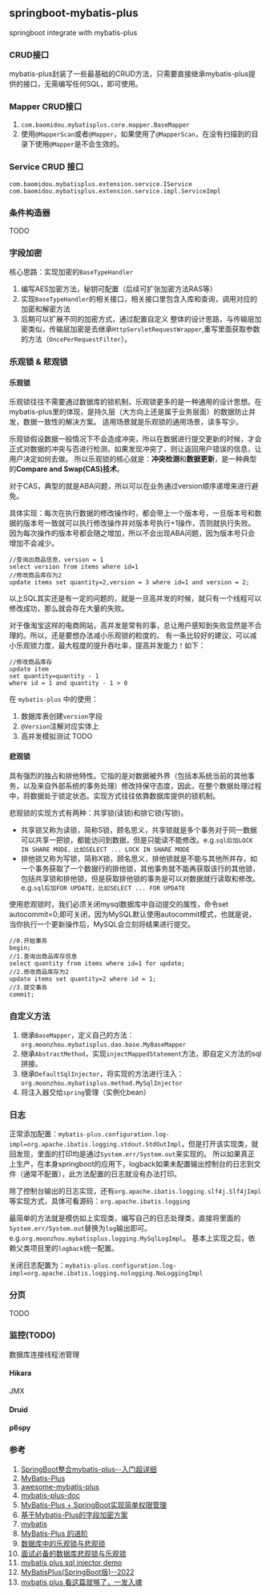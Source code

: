 ## springboot-mybatis-plus

springboot integrate with mybatis-plus

### CRUD接口
mybatis-plus封装了一些最基础的CRUD方法，只需要直接继承mybatis-plus提供的接口，无需编写任何SQL，即可使用。

### Mapper CRUD接口
1. `com.baomidou.mybatisplus.core.mapper.BaseMapper`
2. 使用`@MapperScan`或者`@Mapper`，如果使用了`@MapperScan`，在没有扫描到的目录下使用`@Mapper`是不会生效的。

### Service CRUD 接口
```
com.baomidou.mybatisplus.extension.service.IService
com.baomidou.mybatisplus.extension.service.impl.ServiceImpl
```

### 条件构造器
TODO

### 字段加密
核心思路：实现加密的`BaseTypeHandler`
1. 编写AES加密方法，秘钥可配置（后续可扩张加密方法RAS等）
2. 实现`BaseTypeHandler`的相关接口，相关接口里包含入库和查询，调用对应的加密和解密方法
3. 后期可以扩展不同的加密方式，通过配置自定义
整体的设计思路，与传输层加密类似，传输层加密是去继承`HttpServletRequestWrapper`,重写里面获取参数的方法（`OncePerRequestFilter`）。


### 乐观锁 & 悲观锁
#### 乐观锁
乐观锁往往不需要通过数据库的锁机制，乐观锁更多的是一种通用的设计思想。在mybatis-plus里的体现，是持久层（大方向上还是属于业务层面）的数据防止并发，数据一致性的解决方案。 适用场景就是乐观锁的通用场景，读多写少。

乐观锁假设数据一般情况下不会造成冲突，所以在数据进行提交更新的时候，才会正式对数据的冲突与否进行检测，如果发现冲突了，则让返回用户错误的信息，让用户决定如何去做。
所以乐观锁的核心就是：**冲突检测**和**数据更新**，是一种典型的**Compare and Swap(CAS)技术**。

对于CAS，典型的就是ABA问题，所以可以在业务通过version顺序递增来进行避免。

具体实现：每次在执行数据的修改操作时，都会带上一个版本号，一旦版本号和数据的版本号一致就可以执行修改操作并对版本号执行+1操作，否则就执行失败。因为每次操作的版本号都会随之增加，所以不会出现ABA问题，因为版本号只会增加不会减少。
```
//查询出商品信息，version = 1
select version from items where id=1
//修改商品库存为2
update items set quantity=2,version = 3 where id=1 and version = 2;
```
以上SQL其实还是有一定的问题的，就是一旦高并发的时候，就只有一个线程可以修改成功，那么就会存在大量的失败。

对于像淘宝这样的电商网站，高并发是常有的事，总让用户感知到失败显然是不合理的。所以，还是要想办法减小乐观锁的粒度的。
有一条比较好的建议，可以减小乐观锁力度，最大程度的提升吞吐率，提高并发能力！如下：
```
//修改商品库存
update item
set quantity=quantity - 1
where id = 1 and quantity - 1 > 0
```

在 `mybatis-plus` 中的使用：
1. 数据库表创建`version`字段
2. `@Version`注解对应实体上
3. 高并发模拟测试
TODO


#### 悲观锁
具有强烈的独占和排他特性。它指的是对数据被外界（包括本系统当前的其他事务，以及来自外部系统的事务处理）修改持保守态度，因此，在整个数据处理过程中，将数据处于锁定状态。实现方式往往依靠数据库提供的锁机制。

悲观锁的实现方式有两种：共享锁(读锁)和排它锁(写锁)。
- 共享锁又称为读锁，简称S锁，顾名思义，共享锁就是多个事务对于同一数据可以共享一把锁，都能访问到数据，但是只能读不能修改。e.g.`sql后加LOCK IN SHARE MODE，比如SELECT ... LOCK IN SHARE MODE`
- 排他锁又称为写锁，简称X锁，顾名思义，排他锁就是不能与其他所并存，如一个事务获取了一个数据行的排他锁，其他事务就不能再获取该行的其他锁，包括共享锁和排他锁，但是获取排他锁的事务是可以对数据就行读取和修改。e.g.`sql后加FOR UPDATE，比如SELECT ... FOR UPDATE`

使用悲观锁时，我们必须关闭mysql数据库中自动提交的属性，命令set autocommit=0;即可关闭，因为MySQL默认使用autocommit模式，也就是说，当你执行一个更新操作后，MySQL会立刻将结果进行提交。
```
//0.开始事务
begin; 
//1.查询出商品库存信息
select quantity from items where id=1 for update;
//2.修改商品库存为2
update items set quantity=2 where id = 1;
//3.提交事务
commit;
```

### 自定义方法
1. 继承`BaseMapper`，定义自己的方法：`org.moonzhou.mybatisplus.dao.base.MyBaseMapper`
2. 继承`AbstractMethod`，实现`injectMappedStatement`方法，即自定义方法的sql拼接。
3. 继承`DefaultSqlInjector`，将实现的方法进行注入：`org.moonzhou.mybatisplus.method.MySqlInjector`
4. 将注入器交给`spring`管理（实例化bean）


### 日志
正常添加配置：`mybatis-plus.configuration.log-impl=org.apache.ibatis.logging.stdout.StdOutImpl`，但是打开该实现类，就回发现，里面的打印均是通过`System.err/System.out`来实现的。
所以如果真正上生产，在本身springboot的应用下，logback如果未配置输出控制台的日志到文件（通常不配置），此方法配置的日志就没有办法打印。

除了控制台输出的日志实现，还有`org.apache.ibatis.logging.slf4j.Slf4jImpl`等实现方式，具体可看源码：`org.apache.ibatis.logging`

最简单的方法就是模仿如上实现类，编写自己的日志处理类，直接将里面的`System.err/System.out`替换为`log`输出即可。e.g.`org.moonzhou.mybatisplus.logging.MySqlLogImpl`。
基本上实现之后，依赖父类项目里的`logback`统一配置。

关闭日志配置为：`mybatis-plus.configuration.log-impl=org.apache.ibatis.logging.nologging.NoLoggingImpl`



### 分页
TODO


### 监控(TODO)
数据库连接线程池管理
#### Hikara
JMX

#### Druid

#### p6spy

### 参考
1. [SpringBoot整合mybatis-plus--入门超详细](https://www.jianshu.com/p/28d6d9a56b62)
2. [MyBatis-Plus](https://baomidou.com/)
3. [awesome-mybatis-plus](https://github.com/baomidou/awesome-mybatis-plus)
4. [mybatis-plus-doc](https://github.com/baomidou/mybatis-plus-doc)
5. [MyBatis-Plus + SpringBoot实现简单权限管理](https://www.imooc.com/learn/1294)
6. [基于Mybatis-Plus的字段加密方案](https://juejin.cn/post/7076350146660794381)
7. [mybatis](https://mybatis.org/mybatis-3/zh/configuration.html#typeHandlers)
8. [MyBatis-Plus 的进阶](https://juejin.cn/post/7028953797317623816)
9. [数据库中的乐观锁与悲观锁](https://www.cnblogs.com/kyoner/p/11318979.html)
10. [面试必备的数据库悲观锁与乐观锁](https://zhuanlan.zhihu.com/p/62663560)
11. [mybatis plus sql injector demo](https://gitee.com/baomidou/mybatis-plus-samples/tree/master/mybatis-plus-sample-deluxe)
12. [MyBatisPlus(SpringBoot版)--2022](https://www.cnblogs.com/manmanblogs/p/16041169.html)
13. [mybatis plus 看这篇就够了，一发入魂](https://juejin.cn/post/6961721367846715428)